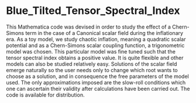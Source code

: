 # Blue_Tilted_Tensor_Spectral_Index
This Mathematica code was devised in order to study the effect of a Chern-Simons term in the case of a Canonical scalar field during the inflationary era. 
As a toy model, we study chaotic inflation, meaning a quadratic scalar potential and as a Chern-Simons scalar coupling function, a trigonometric model was chosen. 
This particular model was fine tuned such that the tensor spectral index obtains a positive value. It is quite flexible and other models can also be studied relatively easy.
Solutions of the scalar field emerge naturally so the user needs only to change which root wants to choose as a solution, and in consequence the free parameters of the model used.
The only approximations imposed are the slow-roll conditions which one can ascertain their validity after calculations have been carried out. The code is available for distribution.
